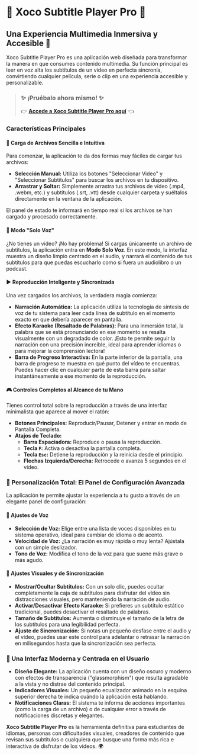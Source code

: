 # 🚀 Xoco Subtitle Player Pro 🚀

## Una Experiencia Multimedia Inmersiva y Accesible 🌈

Xoco Subtitle Player Pro es una aplicación web diseñada para transformar la manera en que consumes contenido multimedia. Su función principal es leer en voz alta los subtítulos de un vídeo en perfecta sincronía, convirtiendo cualquier película, serie o clip en una experiencia accesible y personalizable.

> ### ✨ ¡Pruébalo ahora mismo! ✨
>
> 👉 [**Accede a Xoco Subtitle Player Pro aquí**](https://xococode.github.io/xocosubtitleplayer/XocoSubtitlePlayer.html) 👈

### Características Principales

#### 📁 Carga de Archivos Sencilla e Intuitiva

Para comenzar, la aplicación te da dos formas muy fáciles de cargar tus archivos:

*   **Selección Manual:** Utiliza los botones "Seleccionar Video" y "Seleccionar Subtítulos" para buscar los archivos en tu dispositivo.
*   **Arrastrar y Soltar:** Simplemente arrastra tus archivos de vídeo (.mp4, .webm, etc.) y subtítulos (.srt, .vtt) desde cualquier carpeta y suéltalos directamente en la ventana de la aplicación.

El panel de estado te informará en tiempo real si los archivos se han cargado y procesado correctamente.

#### 🎤 Modo "Solo Voz"

¿No tienes un vídeo? ¡No hay problema! Si cargas únicamente un archivo de subtítulos, la aplicación entra en **Modo Solo Voz**. En este modo, la interfaz muestra un diseño limpio centrado en el audio, y narrará el contenido de tus subtítulos para que puedas escucharlo como si fuera un audiolibro o un podcast.

#### ▶️ Reproducción Inteligente y Sincronizada

Una vez cargados los archivos, la verdadera magia comienza:

*   **Narración Automática:** La aplicación utiliza la tecnología de síntesis de voz de tu sistema para leer cada línea de subtítulo en el momento exacto en que debería aparecer en pantalla.
*   **Efecto Karaoke (Resaltado de Palabras):** Para una inmersión total, la palabra que se está pronunciando en ese momento se resalta visualmente con un degradado de color. ¡Esto te permite seguir la narración con una precisión increíble, ideal para aprender idiomas o para mejorar la comprensión lectora!
*   **Barra de Progreso Interactiva:** En la parte inferior de la pantalla, una barra de progreso te muestra en qué punto del vídeo te encuentras. Puedes hacer clic en cualquier parte de esta barra para saltar instantáneamente a ese momento de la reproducción.

#### 🎮 Controles Completos al Alcance de tu Mano

Tienes control total sobre la reproducción a través de una interfaz minimalista que aparece al mover el ratón:

*   **Botones Principales:** Reproducir/Pausar, Detener y entrar en modo de Pantalla Completa.
*   **Atajos de Teclado:**
    *   **Barra Espaciadora:** Reproduce o pausa la reproducción.
    *   **Tecla `F`:** Activa o desactiva la pantalla completa.
    *   **Tecla `Esc`:** Detiene la reproducción y la reinicia desde el principio.
    *   **Flechas Izquierda/Derecha:** Retrocede o avanza 5 segundos en el vídeo.

### 🎨 Personalización Total: El Panel de Configuración Avanzada

La aplicación te permite ajustar la experiencia a tu gusto a través de un elegante panel de configuración:

#### 💬 Ajustes de Voz

*   **Selección de Voz:** Elige entre una lista de voces disponibles en tu sistema operativo, ideal para cambiar de idioma o de acento.
*   **Velocidad de Voz:** ¿La narración es muy rápida o muy lenta? Ajústala con un simple deslizador.
*   **Tono de Voz:** Modifica el tono de la voz para que suene más grave o más agudo.

#### 👀 Ajustes Visuales y de Sincronización

*   **Mostrar/Ocultar Subtítulos:** Con un solo clic, puedes ocultar completamente la caja de subtítulos para disfrutar del vídeo sin distracciones visuales, pero manteniendo la narración de audio.
*   **Activar/Desactivar Efecto Karaoke:** Si prefieres un subtítulo estático tradicional, puedes desactivar el resaltado de palabras.
*   **Tamaño de Subtítulos:** Aumenta o disminuye el tamaño de la letra de los subtítulos para una legibilidad perfecta.
*   **Ajuste de Sincronización:** Si notas un pequeño desfase entre el audio y el vídeo, puedes usar este control para adelantar o retrasar la narración en milisegundos hasta que la sincronización sea perfecta.

### 🌟 Una Interfaz Moderna y Centrada en el Usuario

*   **Diseño Elegante:** La aplicación cuenta con un diseño oscuro y moderno con efectos de transparencia ("glassmorphism") que resulta agradable a la vista y no distrae del contenido principal.
*   **Indicadores Visuales:** Un pequeño ecualizador animado en la esquina superior derecha te indica cuándo la aplicación está hablando.
*   **Notificaciones Claras:** El sistema te informa de acciones importantes (como la carga de un archivo) o de cualquier error a través de notificaciones discretas y elegantes.

**Xoco Subtitle Player Pro** es la herramienta definitiva para estudiantes de idiomas, personas con dificultades visuales, creadores de contenido que revisan sus subtítulos o cualquiera que busque una forma más rica e interactiva de disfrutar de los vídeos. 🌍
